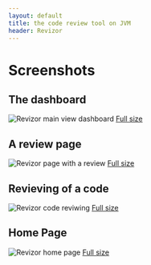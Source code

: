 ```yaml
---
layout: default
title: the code review tool on JVM
header: Revizor
---
```



Screenshots
======

The dashboard
------------

![Revizor main view dashboard](../images/screenshots/screenshot1.jpeg)
[Full size](../images/screenshots/screenshot1.jpeg)


A review page
---------

![Revizor page with a review](../images/screenshots/screenshot2.jpeg)
[Full size](../images/screenshots/screenshot3.jpeg)

Revieving of a code
------------

![Revizor code reviwing](../images/screenshots/screenshot3.jpeg)
[Full size](../images/screenshots/screenshot3.jpeg)

Home Page
-------------

![Revizor home page](../images/screenshots/screenshot4.jpeg)
[Full size](../images/screenshots/screenshot4.jpeg)

